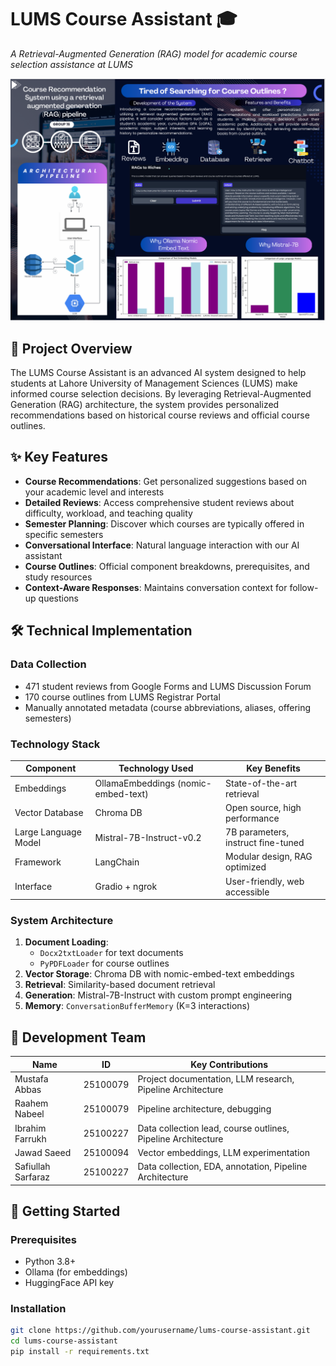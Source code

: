 # LUMS Course Assistant 🎓

_A Retrieval-Augmented Generation (RAG) model for academic course selection assistance at LUMS_

![Project Banner](RAG_Poster.png)

## 📌 Project Overview

The LUMS Course Assistant is an advanced AI system designed to help students at Lahore University of Management Sciences (LUMS) make informed course selection decisions. By leveraging Retrieval-Augmented Generation (RAG) architecture, the system provides personalized recommendations based on historical course reviews and official course outlines.

## ✨ Key Features

- **Course Recommendations**: Get personalized suggestions based on your academic level and interests
- **Detailed Reviews**: Access comprehensive student reviews about difficulty, workload, and teaching quality
- **Semester Planning**: Discover which courses are typically offered in specific semesters
- **Conversational Interface**: Natural language interaction with our AI assistant
- **Course Outlines**: Official component breakdowns, prerequisites, and study resources
- **Context-Aware Responses**: Maintains conversation context for follow-up questions

## 🛠️ Technical Implementation

### Data Collection

- 471 student reviews from Google Forms and LUMS Discussion Forum
- 170 course outlines from LUMS Registrar Portal
- Manually annotated metadata (course abbreviations, aliases, offering semesters)

### Technology Stack

| Component            | Technology Used                     | Key Benefits                       |
| -------------------- | ----------------------------------- | ---------------------------------- |
| Embeddings           | OllamaEmbeddings (nomic-embed-text) | State-of-the-art retrieval         |
| Vector Database      | Chroma DB                           | Open source, high performance      |
| Large Language Model | Mistral-7B-Instruct-v0.2            | 7B parameters, instruct fine-tuned |
| Framework            | LangChain                           | Modular design, RAG optimized      |
| Interface            | Gradio + ngrok                      | User-friendly, web accessible      |

### System Architecture

1. **Document Loading**:
   - `Docx2txtLoader` for text documents
   - `PyPDFLoader` for course outlines
2. **Vector Storage**: Chroma DB with nomic-embed-text embeddings
3. **Retrieval**: Similarity-based document retrieval
4. **Generation**: Mistral-7B-Instruct with custom prompt engineering
5. **Memory**: `ConversationBufferMemory` (K=3 interactions)

## 👥 Development Team

| Name               | ID       | Key Contributions                                            |
| ------------------ | -------- | ------------------------------------------------------------ |
| Mustafa Abbas      | 25100079 | Project documentation, LLM research, Pipeline Architecture   |
| Raahem Nabeel      | 25100079 | Pipeline architecture, debugging                             |
| Ibrahim Farrukh    | 25100227 | Data collection lead, course outlines, Pipeline Architecture |
| Jawad Saeed        | 25100094 | Vector embeddings, LLM experimentation                       |
| Safiullah Sarfaraz | 25100227 | Data collection, EDA, annotation, Pipeline Architecture      |

## 🚀 Getting Started

### Prerequisites

- Python 3.8+
- Ollama (for embeddings)
- HuggingFace API key

### Installation

```bash
git clone https://github.com/yourusername/lums-course-assistant.git
cd lums-course-assistant
pip install -r requirements.txt
```
